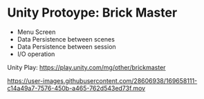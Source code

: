 # Unity Protoype: Brick Master

* Menu Screen
* Data Persistence between scenes
* Data Persistence between session
* I/O operation
 
Unity Play: https://play.unity.com/mg/other/brickmaster

https://user-images.githubusercontent.com/28606938/169658111-c14a49a7-7576-450b-a465-762d543ed73f.mov

